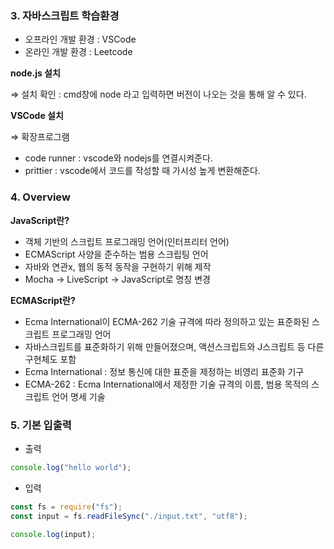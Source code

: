 ### 3. 자바스크립트 학습환경

- 오프라인 개발 환경 : VSCode
- 온라인 개발 환경 : Leetcode

**node.js 설치**

⇒ 설치 확인 : cmd창에 node 라고 입력하면 버전이 나오는 것을 통해 알 수 있다.

**VSCode 설치**

⇒ 확장프로그램

- code runner : vscode와 nodejs를 연결시켜준다.
- prittier : vscode에서 코드를 작성할 때 가시성 높게 변환해준다.

### 4. Overview

**JavaScript란?**

- 객체 기반의 스크립트 프로그래밍 언어(인터프리터 언어)
- ECMAScript 사양을 준수하는 범용 스크립팅 언어
- 자바와 연관x, 웹의 동적 동작을 구현하기 위해 제작
- Mocha → LiveScript → JavaScript로 명칭 변경

**ECMAScript란?**

- Ecma International이 ECMA-262 기술 규격에 따라 정의하고 있는 표준화된 스크립트 프로그래밍 언어
- 자바스크립트를 표준화하기 위해 만들어졌으며, 액션스크립트와 J스크립트 등 다른 구현체도 포함
- Ecma International : 정보 통신에 대한 표준을 제정하는 비영리 표준화 기구
- ECMA-262 : Ecma International에서 제정한 기술 규격의 이름, 범용 목적의 스크립트 언어 명세 기술

### 5. 기본 입출력

- 출력

```jsx
console.log("hello world");
```

- 입력

```jsx
const fs = require("fs");
const input = fs.readFileSync("./input.txt", "utf8");

console.log(input);
```
